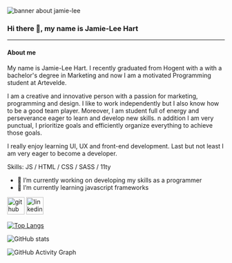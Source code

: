 ![banner about jamie-lee ](https://i.postimg.cc/1X76shjq/Banner-github.png)

### Hi there 👋, my name is Jamie-Lee Hart 
---

#### About me 
My name is Jamie-Lee Hart. I recently graduated from Hogent with a with a bachelor's degree in Marketing and now I am a motivated Programming student at Artevelde.

I am a creative and innovative person with a passion for marketing, programming and design. I like to work independently but I also know how to be a good team player. Moreover, I am student full of energy and perseverance eager to learn and develop new skills. n addition I am very punctual, I prioritize goals and efficiently organize everything to achieve those goals.

I really enjoy learning UI, UX and front-end development. Last but not least I am very eager to become a developer.

Skills: JS / HTML / CSS / SASS / 11ty 

- 🔭 I’m currently working on developing my skills as a programmer  
- 🌱 I’m currently learning javascript frameworks  


[<img src='https://cdn.jsdelivr.net/npm/simple-icons@3.0.1/icons/github.svg' alt='github' height='40'>](https://github.com/pgm-jamihart)  [<img src='https://cdn.jsdelivr.net/npm/simple-icons@3.0.1/icons/linkedin.svg' alt='linkedin' height='40'>](https://www.linkedin.com/in/jamie-lee-hart-272b08100/)  

[![Top Langs](https://github-readme-stats.vercel.app/api/top-langs/?username=pgm-jamihart)](https://github.com/anuraghazra/github-readme-stats)

![GitHub stats](https://github-readme-stats.vercel.app/api?username=pgm-jamihart&show_icons=true)  

![GitHub Activity Graph](https://activity-graph.herokuapp.com/graph?username=pgm-jamihart)  

